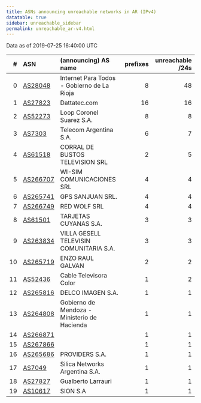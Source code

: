 ```yaml
---
title: ASNs announcing unreachable networks in AR (IPv4)
datatable: true
sidebar: unreachable_sidebar
permalink: unreachable_ar-v4.html
---
```


Data as of 2019-07-25 16:40:00 UTC


<div class="datatable-begin"></div>

|   # | ASN                                      | (announcing) AS name                         |   prefixes |   unreachable /24s |
|----:|:-----------------------------------------|:---------------------------------------------|-----------:|-------------------:|
|   0 | [AS28048](unreachable_AS28048-v4.html)   | Internet Para Todos - Gobierno de La Rioja   |          8 |                 48 |
|   1 | [AS27823](unreachable_AS27823-v4.html)   | Dattatec.com                                 |         16 |                 16 |
|   2 | [AS52273](unreachable_AS52273-v4.html)   | Loop Coronel Suarez S.A.                     |          8 |                  8 |
|   3 | [AS7303](unreachable_AS7303-v4.html)     | Telecom Argentina S.A.                       |          6 |                  7 |
|   4 | [AS61518](unreachable_AS61518-v4.html)   | CORRAL DE BUSTOS TELEVISION SRL              |          2 |                  5 |
|   5 | [AS266707](unreachable_AS266707-v4.html) | WI-SIM COMUNICACIONES SRL                    |          4 |                  4 |
|   6 | [AS265741](unreachable_AS265741-v4.html) | GPS SANJUAN SRL.                             |          4 |                  4 |
|   7 | [AS266749](unreachable_AS266749-v4.html) | RED WOLF SRL                                 |          4 |                  4 |
|   8 | [AS61501](unreachable_AS61501-v4.html)   | TARJETAS CUYANAS S.A.                        |          3 |                  3 |
|   9 | [AS263834](unreachable_AS263834-v4.html) | VILLA GESELL TELEVISIN COMUNITARIA S.A.      |          3 |                  3 |
|  10 | [AS265719](unreachable_AS265719-v4.html) | ENZO RAUL GALVAN                             |          2 |                  2 |
|  11 | [AS52436](unreachable_AS52436-v4.html)   | Cable Televisora Color                       |          1 |                  2 |
|  12 | [AS265816](unreachable_AS265816-v4.html) | DELCO IMAGEN S.A.                            |          1 |                  1 |
|  13 | [AS264808](unreachable_AS264808-v4.html) | Gobierno de Mendoza - Ministerio de Hacienda |          1 |                  1 |
|  14 | [AS266871](unreachable_AS266871-v4.html) |                                              |          1 |                  1 |
|  15 | [AS267866](unreachable_AS267866-v4.html) |                                              |          1 |                  1 |
|  16 | [AS265686](unreachable_AS265686-v4.html) | PROVIDERS S.A.                               |          1 |                  1 |
|  17 | [AS7049](unreachable_AS7049-v4.html)     | Silica Networks Argentina S.A.               |          1 |                  1 |
|  18 | [AS27827](unreachable_AS27827-v4.html)   | Gualberto Larrauri                           |          1 |                  1 |
|  19 | [AS10617](unreachable_AS10617-v4.html)   | SION S.A                                     |          1 |                  1 |

<div class="datatable-end"></div>